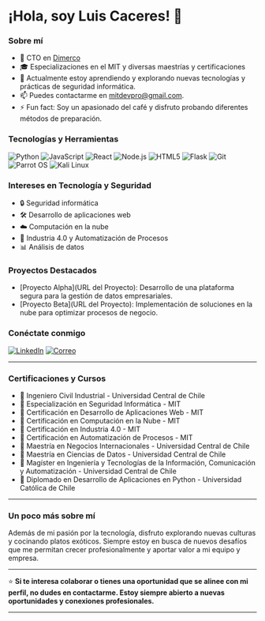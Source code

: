 # ¡Hola, soy Luis Caceres! 👋

### Sobre mí

- 💼 CTO en [Dimerco](https://www.dimerco.cl/)
- 🎓 Especializaciones en el MIT y diversas maestrías y certificaciones
- 🌱 Actualmente estoy aprendiendo y explorando nuevas tecnologías y prácticas de seguridad informática.
- 📫 Puedes contactarme en [mitdevpro@gmail.com](mailto:mitdevpro@gmail.com).
- ⚡ Fun fact: Soy un apasionado del café y disfruto probando diferentes métodos de preparación.

### Tecnologías y Herramientas

![Python](https://img.shields.io/badge/-Python-333333?style=flat&logo=python)
![JavaScript](https://img.shields.io/badge/-JavaScript-333333?style=flat&logo=javascript)
![React](https://img.shields.io/badge/-React-333333?style=flat&logo=react)
![Node.js](https://img.shields.io/badge/-Node.js-333333?style=flat&logo=node.js)
![HTML5](https://img.shields.io/badge/-HTML5-333333?style=flat&logo=html5)
![Flask](https://img.shields.io/badge/-Flask-333333?style=flat&logo=flask)
![Git](https://img.shields.io/badge/-Git-333333?style=flat&logo=git)
![Parrot OS](https://img.shields.io/badge/-Parrot%20OS-333333?style=flat&logo=linux)
![Kali Linux](https://img.shields.io/badge/-Kali%20Linux-333333?style=flat&logo=linux)

### Intereses en Tecnología y Seguridad

- 🔒 Seguridad informática
- 🛠️ Desarrollo de aplicaciones web
- ☁️ Computación en la nube
- 🤖 Industria 4.0 y Automatización de Procesos
- 📊 Análisis de datos

### Proyectos Destacados

- [Proyecto Alpha](URL del Proyecto): Desarrollo de una plataforma segura para la gestión de datos empresariales.
- [Proyecto Beta](URL del Proyecto): Implementación de soluciones en la nube para optimizar procesos de negocio.

### Conéctate conmigo

[![LinkedIn](https://img.shields.io/badge/-LinkedIn-0077B5?style=flat&logo=linkedin)](https://www.linkedin.com/in/luis-caceres-cto-cfo)
[![Correo](https://img.shields.io/badge/-Email-D14836?style=flat&logo=gmail)](mailto:mitdevpro@gmail.com)

---

### Certificaciones y Cursos

- 📜 Ingeniero Civil Industrial - Universidad Central de Chile 
- 📜 Especialización en Seguridad Informática - MIT 
- 📜 Certificación en Desarrollo de Aplicaciones Web - MIT
- 📜 Certificación en Computación en la Nube - MIT 
- 📜 Certificación en Industria 4.0 - MIT 
- 📜 Certificación en Automatización de Procesos - MIT
- 📜 Maestría en Negocios Internacionales - Universidad Central de Chile 
- 📜 Maestría en Ciencias de Datos - Universidad Central de Chile
- 📜 Magíster en Ingeniería y Tecnologías de la Información, Comunicación y Automatización - Universidad Central de Chile 
- 📜 Diplomado en Desarrollo de Aplicaciones en Python - Universidad Católica de Chile 
---

### Un poco más sobre mí

Además de mi pasión por la tecnología, disfruto explorando nuevas culturas y cocinando platos exóticos. Siempre estoy en busca de nuevos desafíos que me permitan crecer profesionalmente y aportar valor a mi equipo y empresa.

---

⭐ **Si te interesa colaborar o tienes una oportunidad que se alinee con mi perfil, no dudes en contactarme. Estoy siempre abierto a nuevas oportunidades y conexiones profesionales.**

---

